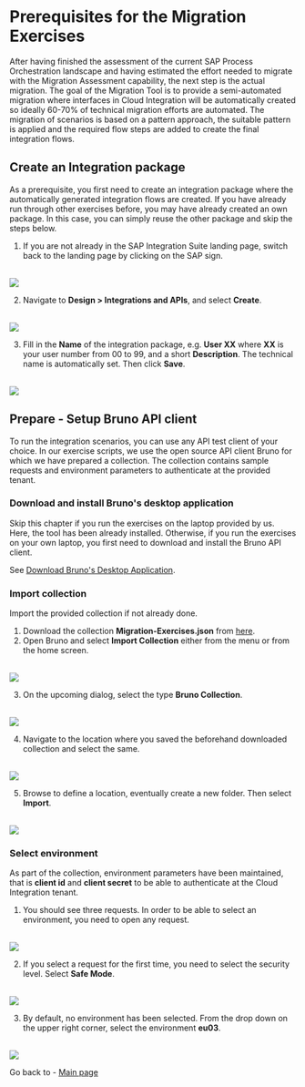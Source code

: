 
# Prerequisites for the Migration Exercises

After having finished the assessment of the current SAP Process Orchestration landscape and having estimated the effort needed to migrate with the Migration Assessment capability, the next step is the actual migration. The goal of the Migration Tool is to provide a semi-automated migration where interfaces in Cloud Integration will be automatically created so ideally 60-70% of technical migration efforts are automated. The migration of scenarios is based on a pattern approach, the suitable pattern is applied and the required flow steps are added to create the final integration flows.

## Create an Integration package

As a prerequisite, you first need to create an integration package where the automatically generated integration flows are created. If you have already run through other exercises before, you may have already created an own package. In this case, you can simply reuse the other package and skip the steps below.

1. If you are not already in the SAP Integration Suite landing page, switch back to the landing page by clicking on the SAP sign.

<br>![](/exercises/ex2/images/Navigate_Back.png)

2. Navigate to <b>Design > Integrations and APIs</b>, and select  <b>Create</b>.

<br>![](/exercises/ex2/images/Create_Pack.png)
   
3. Fill in the <b>Name</b> of the integration package, e.g. **User XX** where <b>XX</b> is your user number from 00 to 99, and a short <b>Description</b>. The technical name is automatically set. Then click <b>Save</b>.

<br>![](/exercises/ex2/images/00-02-SavePackage.png)

## Prepare - Setup Bruno API client

To run the integration scenarios, you can use any API test client of your choice. In our exercise scripts,
we use the open source API client Bruno for which we have prepared a collection.
The collection contains sample requests and environment parameters to authenticate at the provided tenant.

### Download and install Bruno's desktop application

Skip this chapter if you run the exercises on the laptop provided by us. Here, the tool has been already installed.
Otherwise, if you run the exercises on your own laptop, you first need to download and install the Bruno API client.

See [Download Bruno's Desktop Application](https://docs.usebruno.com/get-started/bruno-basics/download).

### Import collection

Import the provided collection if not already done.

1. Download the collection **Migration-Exercises.json** from [here](/exercises/ex0/download/Migration-Exercises.json).
2. Open Bruno and select **Import Collection** either from the menu or from the home screen.

<br>![](/exercises/ex0/images/bruno-import-collection.png)

3. On the upcoming dialog, select the type **Bruno Collection**.

<br>![](/exercises/ex0/images/bruno-import-collection-bruno.png)

4. Navigate to the location where you saved the beforehand downloaded collection and select the same.

<br>![](/exercises/ex0/images/bruno-import-collection-file.png)

5. Browse to define a location, eventually create a new folder. Then select **Import**.

<br>![](/exercises/ex0/images/bruno-import-collection-location.png)

### Select environment

As part of the collection, environment parameters have been maintained, that is **client id** and **client secret** to be able to authenticate at the Cloud Integration tenant.

1. You should see three requests. In order to be able to select an environment, you need to open any request.

<br>![](/exercises/ex0/images/bruno-import-collection-requests.png)

2. If you select a request for the first time, you need to select the security level. Select **Safe Mode**.

<br>![](/exercises/ex0/images/bruno-open-save-mode.png)

3. By default, no environment has been selected. From the drop down on the upper right corner, select the environment **eu03**.

<br>![](/exercises/ex0/images/bruno-environment-configure.png)


Go back to - [Main page](../../README.md)
